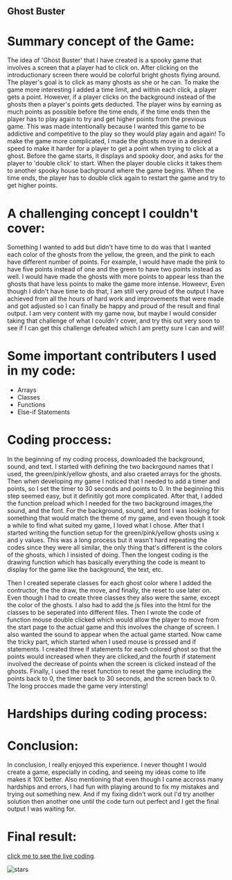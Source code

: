##  Ghost Buster

# Summary concept of the Game:

The idea of 'Ghost Buster' that I have created is a spooky game that involves a screen that a player had to click on. After clicking on the introductionary screen
there would be colorful bright ghosts flying around. The player's goal is to click as many ghosts as she or he can. To make the game more interesting I added a 
time limit, and within each click, a player gets a point. However, if a player clicks on the background instead of the ghosts then a player's points gets 
deducted. The player wins by earning as much points as possible before the time ends, if the time ends then the player has to play again to try and get higher 
points from the previous game. This was made intentionally because I wanted this game to be addictive and competitive to the play so they would play again and 
again! To make the game more complicated, I made the ghosts move in a desired speed to make it harder for a player to get a point when trying to click at a ghost.
Before the game starts, it displays and spooky door, and asks for the player to 'double click' to start. When the player double clicks it takes them to another 
spooky house bachground where the game begins. When the time ends, the player has to double click again to restart the game and try to get higher points.

# A challenging concept I couldn't cover:

Something I wanted to add but didn't have time to do was that I wanted each color of the ghosts from the yellow, the green, and the pink to each have different 
number of points. For example, I would have made the pink to have five points instead of one and the green to have two points instead as well. I would have made
the ghosts with more points to appear less than the ghosts that have less points to make the game more intense. Howeevr, Even though I didn't have time to do 
that, I am still very proud of the output I have achieved from all the hours of hard work and improvements that were made and got adjusted so I can finally be 
happy and proud of the result and final output. I am very content with my game now, but maybe I would consider taking that challenge of what I couldn'r cover,
and try this out very soon to see if I can get this challenge defeated which I am pretty sure I can and will!

# Some important contributers I used in my code:

- Arrays
- Classes
- Functions
- Else-if Statements

# Coding proccess:

In the beginning of my coding process, downloaded the background, sound, and text. I started with defining the two backrgound names that I used, the 
green/pink/yellow ghosts, and also craeted arrays for the ghosts. Then when developing my game I noticed that I needed to add a timer and points, so I 
set the timer to 30 seconds and  points to 0. In the beginning this step seemed easy, but it definitily got more complicated. After that, I added the 
function preload which I needed for the two background images,the sound, and the font. For the background, sound, and font I was looking for something 
that would match the theme of my game, and even though it took a while to find what suited my game, I loved what I chose. After that I started writing 
the function setup for the green/pink/yellow ghosts using x and y values. This was a long process but it wasn't hard repeating the codes since they were 
all similar, the only thing that's different is the colors of the ghosts, which I insisted of doing. Then the longest coding is the drawing function 
which has basically everything the code is meant to display for the game like the background, the text, etc. 

Then I created seperate classes for each ghost color where I added the contructor, the the draw, the move, and finally, the reset to use later on. 
Even though I had to create three classes they also were the same, except the color of the ghosts. I also had to add the js files into the html for 
the classes to be seperated into different files. Then I wrote the code of function mouse double clicked which would allow the player to move from 
the start page to the actual game and this involves the change of screen. I also wanted the sound to appear when the actual game started. Now came 
the tricky part, which started when I used mouse is pressed and if statements. I created three if statements for each colored ghost so that the points 
would increased when they are clicked,and the fourth if statement involved the decrease of points when the screen is clicked instead of the ghosts. 
Finally, I used the reset function to  reset the game including the points back to 0, the timer back to 30 seconds, and the screen back to 0. The long 
procces made the game very intersting!

# Hardships during coding process:




























# Conclusion:

In conclusion, I really enjoyed this experience. I never thought I would create a game, especially in coding, and seeing my ideas come to life makes it 10X 
better. Also mentioning that even though I came accross many hardships and errors, I had fun with playing around to fix my mistakes and trying out something 
new. And if my fixing didn't work out I'd try another solution then another one until the code turn out perfect and I get the final output I was waiting for.


# Final result:

[click me to see the live coding](https://editor.p5js.org/shamsasaeed/sketches/K_1UqYEQS).

![stars](https://github.com/shamsasaeed/ssa8778/blob/main/stars.png)

